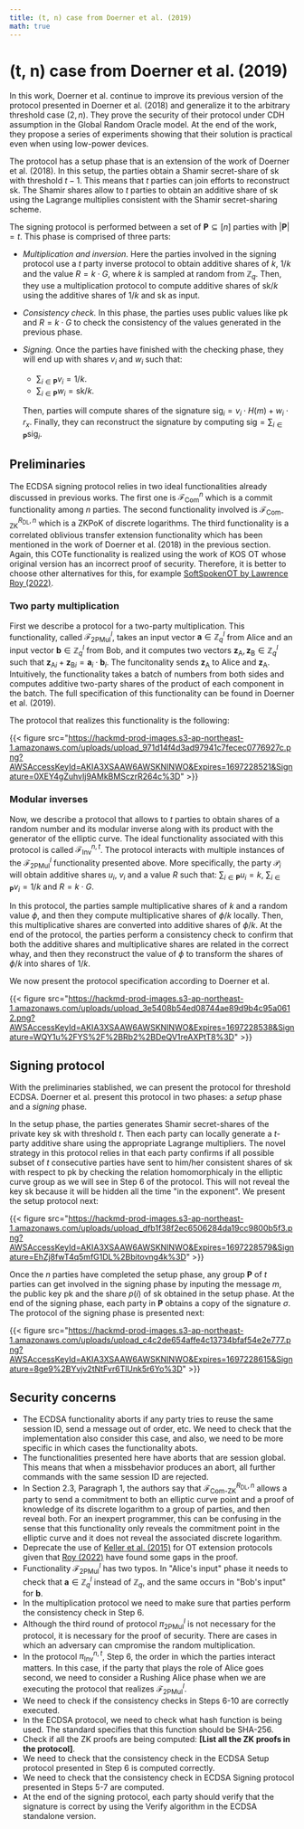 ```yaml
---
title: (t, n) case from Doerner et al. (2019)
math: true
---
```


# (t, n) case from Doerner et al. (2019)

In this work, Doerner et al. continue to improve its previous version of the protocol presented in Doerner et al. (2018) and generalize it to the arbitrary threshold case $(2, n)$. They prove the security of their protocol under CDH assumption in the Global Random Oracle model. At the end of the work, they propose a series of experiments showing that their solution is practical even when using low-power devices.

The protocol has a setup phase that is an extension of the work of Doerner et al. (2018). In this setup, the parties obtain a Shamir secret-share of $\textsf{sk}$ with threshold $t - 1$. This means that $t$ parties can join efforts to reconstruct $\textsf{sk}$. The Shamir shares allow to $t$ parties to obtain an additive share of $\textsf{sk}$ using the Lagrange multiplies consistent with the Shamir secret-sharing scheme.

The signing protocol is performed between a set of $\mathbf{P} \subseteq [n]$ parties with $\vert \mathbf{P} \vert = t$. This phase is comprised of three parts:

- *Multiplication and inversion.* Here the parties involved in the signing protocol use a $t$ party inverse protocol to obtain additive shares of $k$, $1/k$ and the value $R = k \cdot G$, where $k$ is sampled at random from $\mathbb{Z}_q$. Then, they use a multiplication protocol to compute additive shares of $\textsf{sk}/k$ using the additive shares of $1/k$ and $\textsf{sk}$ as input.

- *Consistency check.* In this phase, the parties uses public values like $\textsf{pk}$ and $R = k \cdot G$ to check the consistency of the values generated in the previous phase.

- *Signing.* Once the parties have finished with the checking phase, they will end up with shares $v_i$ and $w_i$ such that:
    - $\sum_{i \in \mathbf{P}} v_i = 1/k$.
    - $\sum_{i \in \mathbf{P}} w_i = \textsf{sk} / k$.
    
    Then, parties will compute shares of the signature $\textsf{sig}_i = v_i \cdot H(m) + w_i \cdot r_x$. Finally, they can reconstruct the signature by computing $\textsf{sig} = \sum_{i \in \mathbf{P}} \textsf{sig}_i$.

## Preliminaries

The ECDSA signing protocol relies in two ideal functionalities already discussed in previous works. The first one is $\mathcal{F}_\textsf{Com}^n$ which is a commit functionality among $n$ parties. The second functionality involved is $\mathcal{F}_\textsf{Com-ZK}^{R_\textsf{DL}, n}$ which is a ZKPoK of discrete logarithms. The third functionality is a correlated oblivious transfer extension functionality which has been mentioned in the work of Doerner et al. (2018) in the previous section. Again, this COTe functionality is realized using the work of KOS OT whose original version has an incorrect proof of security. Therefore, it is better to choose other alternatives for this, for example [SoftSpokenOT by Lawrence Roy (2022)](https://eprint.iacr.org/2022/192.pdf).

### Two party multiplication

First we describe a protocol for a two-party multiplication. This functionality, called $\mathcal{F}_\textsf{2PMul}^l$, takes an input vector $\mathbf{a} \in \mathbb{Z}_q^l$ from Alice and an input vector $\mathbf{b} \in \mathbb{Z}_q^l$ from Bob, and it computes two vectors $\mathbf{z}_\textsf{A}, \mathbf{z}_\textsf{B} \in \mathbb{Z}_q^l$ such that ${\mathbf{z}_\textsf{A}}_i + {\mathbf{z}_\textsf{B}}_i = \mathbf{a}_i \cdot \mathbf{b}_i$. The funcitonality sends $\mathbf{z}_\textsf{A}$ to Alice and $\mathbf{z}_\textsf{A}$. Intuitively, the functionality takes a batch of numbers from both sides and computes additive two-party shares of the product of each component in the batch. The full specification of this functionality can be found in Doerner et al. (2019).

The protocol that realizes this functionality is the following:

{{< figure src="https://hackmd-prod-images.s3-ap-northeast-1.amazonaws.com/uploads/upload_971d14f4d3ad97941c7fecec0776927c.png?AWSAccessKeyId=AKIA3XSAAW6AWSKNINWO&Expires=1697228521&Signature=0XEY4gZuhvIj9AMkBMSczrR264c%3D" >}}

### Modular inverses

Now, we describe a protocol that allows to $t$ parties to obtain shares of a random number and its modular inverse along with its product with the generator of the elliptic curve. The ideal functionality associated with this protocol is called $\mathcal{F}_\textsf{Inv}^{n, t}$. The protocol interacts with multiple instances of the $\mathcal{F}_\textsf{2PMul}^l$ functionality presented above. More specifically, the party $\mathcal{P}_i$ will obtain additive shares $u_i$, $v_i$ and a value $R$ such that: $\sum_{i \in \mathbf{P}} u_i = k$, $\sum_{i \in \mathbf{P}} v_i = 1/k$ and $R = k \cdot G$.

In this protocol, the parties sample multiplicative shares of $k$ and a random value $\phi$, and then they compute multiplicative shares of $\phi / k$ locally. Then, this multiplicative shares are converted into additive shares of $\phi / k$. At the end of the protocol, the parties perform a consistency check to confirm that both the additive shares and multiplicative shares are related in the correct whay, and then they reconstruct the value of $\phi$ to transform the shares of $\phi / k$ into shares of $1/k$.

We now present the protocol specification according to Doerner et al.

{{< figure src="https://hackmd-prod-images.s3-ap-northeast-1.amazonaws.com/uploads/upload_3e5408b54ed08744ae89d9b4c95a0612.png?AWSAccessKeyId=AKIA3XSAAW6AWSKNINWO&Expires=1697228538&Signature=WQY1u%2FYS%2F%2BRb2%2BDeQV1reAXPtT8%3D" >}}

## Signing protocol

With the preliminaries stablished, we can present the protocol for threshold ECDSA. Doerner et al. present this protocol in two phases: a *setup* phase and a *signing* phase. 

In the setup phase, the parties generates Shamir secret-shares of the private key $\textsf{sk}$ with threshold $t$. Then each party can locally generate a $t$-party additive share using the appropriate Lagrange multipliers. The novel strategy in this protocol relies in that each party confirms if all possible subset of $t$ consecutive parties have sent to him/her consistent shares of $\textsf{sk}$ with respect to $\textsf{pk}$ by checking the relation homomorphicaly in the elliptic curve group as we will see in Step 6 of the protocol. This will not reveal the key $\textsf{sk}$ because it will be hidden all the time "in the exponent". We present the setup protocol next:

{{< figure src="https://hackmd-prod-images.s3-ap-northeast-1.amazonaws.com/uploads/upload_dfb1f38f2ec6506284da19cc9800b5f3.png?AWSAccessKeyId=AKIA3XSAAW6AWSKNINWO&Expires=1697228579&Signature=EhZj8fwT4q5mfG1DL%2Bbitovng4k%3D" >}}

Once the $n$ parties have completed the setup phase, any group $\mathbf{P}$ of $t$ parties can get involved in the signing phase by inputing the message $m$, the public key $\textsf{pk}$ and the share $p(i)$ of $\textsf{sk}$ obtained in the setup phase. At the end of the signing phase, each party in $\mathbf{P}$ obtains a copy of the signature $\sigma$. The protocol of the signing phase is presented next:

{{< figure src="https://hackmd-prod-images.s3-ap-northeast-1.amazonaws.com/uploads/upload_c4c2de654affe4c13734bfaf54e2e777.png?AWSAccessKeyId=AKIA3XSAAW6AWSKNINWO&Expires=1697228615&Signature=8ge9%2BYvjv2tNtFvr6TlUnk5r6Yo%3D" >}}

## Security concerns 

- The ECDSA functionality aborts if any party tries to reuse the same session ID, send a message out of order, etc. We need to check that the implementation also consider this case, and also, we need to be more specific in which cases the functionality abots.
- The functionalities presented here have aborts that are session global. This means that when a missbehavior produces an abort, all further commands with the same session ID are rejected.
- In Section 2.3, Paragraph 1, the authors say that $\mathcal{F}_\textsf{Com-ZK}^{R_\textsf{DL}, n}$ allows a party to send a commitment to both an elliptic curve point and a proof of knowledge of its discrete logarithm to a group of parties, and then reveal both. For an inexpert programmer, this can be confusing in the sense that this functionality only reveals the commitment point in the elliptic curve and it does not reveal the associated discrete logarithm.
- Deprecate the use of [Keller et al. (2015)](https://eprint.iacr.org/2015/546) for OT extension protocols  given that [Roy (2022)](https://eprint.iacr.org/2022/192) have found some gaps in the proof.
- Functionality $\mathcal{F}_\textsf{2PMul}^l$ has two typos. In "Alice's input" phase it needs to check that $\mathbf{a} \in \mathbb{Z}_q^l$ instead of $\mathbb{Z}_q$, and the same occurs in "Bob's input" for $\mathbf{b}$.
- In the multiplication protocol we need to make sure that parties perform the consistency check in Step 6.
- Although the third round of protocol $\pi_\textsf{2PMul}^l$ is not necessary for the protocol, it is necessary for the proof of security. There are cases in which an adversary can cmpromise the random multiplication.
- In the protocol $\pi_\textsf{Inv}^{n, t}$, Step 6, the order in which the parties interact matters. In this case, if the party that plays the role of Alice goes second, we need to consider a Rushing Alice phase when we are executing the protocol that realizes $\mathcal{F}_\textsf{2PMul}^l$.
- We need to check if the consistency checks in Steps 6-10 are correctly executed.
- In the ECDSA protocol, we need to check what hash function is being used. The standard specifies that this function should be SHA-256.
- Check if all the ZK proofs are being computed: **[List all the ZK proofs in the protocol]**.
- We need to check that the consistency check in the ECDSA Setup protocol presented in Step 6 is computed correctly.
- We need to check that the consistency check in ECDSA Signing protocol presented in Steps 5-7 are computed.
- At the end of the signing protocol, each party should verify that the signature is correct by using the $\textsf{Verify}$ algorithm in the ECDSA standalone version.